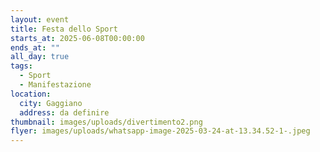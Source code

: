 ```yaml
---
layout: event
title: Festa dello Sport
starts_at: 2025-06-08T00:00:00
ends_at: ""
all_day: true
tags:
  - Sport
  - Manifestazione
location:
  city: Gaggiano
  address: da definire
thumbnail: images/uploads/divertimento2.png
flyer: images/uploads/whatsapp-image-2025-03-24-at-13.34.52-1-.jpeg
---
```

